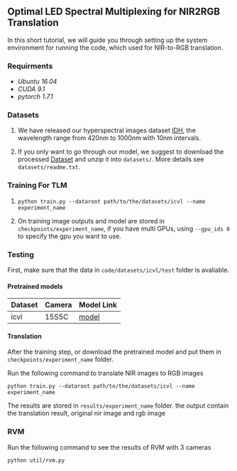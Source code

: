 ## Optimal LED Spectral Multiplexing for NIR2RGB Translation

In this short tutorial, we will guide you through setting up the system environment for running the code, which used for NIR-to-RGB translation.

### Requirments

- *Ubuntu 16.04*
- *CUDA 9.1*
- *pytorch 1.7.1*

### Datasets

1. We have released our hyperspectral images dataset [IDH](https://drive.google.com/file/d/1qDazg8VAYv8ZKpDfKjIBFiH3IHNPDMbb/view?usp=sharing), the wavelength range from 420nm to 1000nm with 10nm intervals.

2. If you only want to go through our model, we suggest to download the processed [Dataset](https://drive.google.com/file/d/1IoMJ7a0LidpMywXDmfJa3m8oifGHkq8O/view?usp=sharing) and unzip it into `datasets/`. More details see `datasets/readme.txt`.

### Training For TLM

1.
    ```
    python train.py --dataroot path/to/the/datasets/icvl --name experiment_name
    ```
    
2. On training image outputs and model are stored in `checkpoints/experiment_name`, if you have multi GPUs, using `--gpu_ids 0` to specify the gpu you want to use.


### Testing

First, make sure that the data in  `code/datasets/icvl/test` folder is avaliable.

#### Pretrained models 

|  Dataset    | Camera   | Model Link     |
|-------------|------------|-------------------|
| icvl |  15S5C |[model](https://drive.google.com/file/d/12Z8x_6KEpDKzEfFSXyy0eSdfA6oFEt71/view?usp=sharing)    |


#### Translation

After the training step, or download the pretrained model and put them in `checkpoints/experiment_name` folder.

Run the following command to translate NIR images to RGB images
    
    python train.py --dataroot path/to/the/datasets/icvl --name experiment_name
    
The results are stored in `results/experiment_name` folder. 
the output contain the translation result, original nir image and rgb image

### RVM
Run the following command to see the results of RVM with 3 cameras
    
    python util/rvm.py
    
